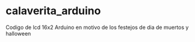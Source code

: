 # calaverita_arduino
Codigo de lcd 16x2 Arduino en motivo de los festejos de dia de muertos y halloween
